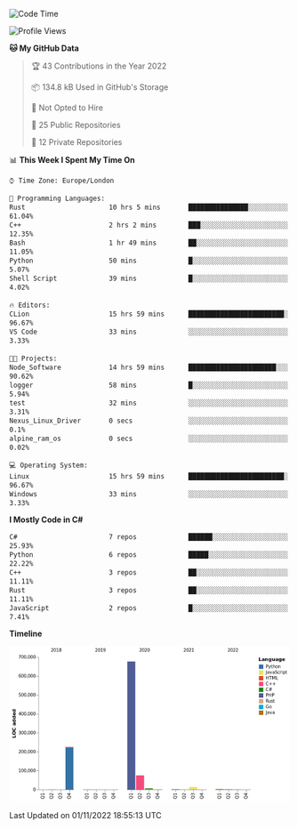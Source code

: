 <!--START_SECTION:waka-->
![Code Time](http://img.shields.io/badge/Code%20Time-356%20hrs%2019%20mins-blue)

![Profile Views](http://img.shields.io/badge/Profile%20Views-0-blue)

**🐱 My GitHub Data** 

> 🏆 43 Contributions in the Year 2022
 > 
> 📦 134.8 kB Used in GitHub's Storage 
 > 
> 🚫 Not Opted to Hire
 > 
> 📜 25 Public Repositories 
 > 
> 🔑 12 Private Repositories  
 > 
📊 **This Week I Spent My Time On** 

```text
⌚︎ Time Zone: Europe/London

💬 Programming Languages: 
Rust                     10 hrs 5 mins       ███████████████░░░░░░░░░░   61.04% 
C++                      2 hrs 2 mins        ███░░░░░░░░░░░░░░░░░░░░░░   12.35% 
Bash                     1 hr 49 mins        ██░░░░░░░░░░░░░░░░░░░░░░░   11.05% 
Python                   50 mins             █░░░░░░░░░░░░░░░░░░░░░░░░   5.07% 
Shell Script             39 mins             █░░░░░░░░░░░░░░░░░░░░░░░░   4.02%

🔥 Editors: 
CLion                    15 hrs 59 mins      ████████████████████████░   96.67% 
VS Code                  33 mins             ░░░░░░░░░░░░░░░░░░░░░░░░░   3.33%

🐱‍💻 Projects: 
Node_Software            14 hrs 59 mins      ██████████████████████░░░   90.62% 
logger                   58 mins             █░░░░░░░░░░░░░░░░░░░░░░░░   5.94% 
test                     32 mins             ░░░░░░░░░░░░░░░░░░░░░░░░░   3.31% 
Nexus_Linux_Driver       0 secs              ░░░░░░░░░░░░░░░░░░░░░░░░░   0.1% 
alpine_ram_os            0 secs              ░░░░░░░░░░░░░░░░░░░░░░░░░   0.02%

💻 Operating System: 
Linux                    15 hrs 59 mins      ████████████████████████░   96.67% 
Windows                  33 mins             ░░░░░░░░░░░░░░░░░░░░░░░░░   3.33%

```

**I Mostly Code in C#** 

```text
C#                       7 repos             ██████░░░░░░░░░░░░░░░░░░░   25.93% 
Python                   6 repos             █████░░░░░░░░░░░░░░░░░░░░   22.22% 
C++                      3 repos             ██░░░░░░░░░░░░░░░░░░░░░░░   11.11% 
Rust                     3 repos             ██░░░░░░░░░░░░░░░░░░░░░░░   11.11% 
JavaScript               2 repos             █░░░░░░░░░░░░░░░░░░░░░░░░   7.41%

```


**Timeline**

![Chart not found](https://raw.githubusercontent.com/Jirubizu/Jirubizu/master/charts/bar_graph.png) 


 Last Updated on 01/11/2022 18:55:13 UTC
<!--END_SECTION:waka-->
